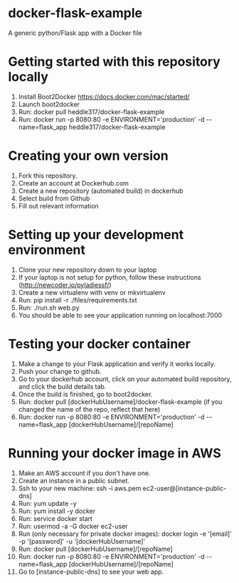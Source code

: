 # docker-flask-example
A generic python/Flask app with a Docker file

# Getting started with this repository locally
1. Install Boot2Docker https://docs.docker.com/mac/started/
2. Launch boot2docker
3. Run: docker pull heddle317/docker-flask-example
4. Run: docker run -p 8080:80 -e ENVIRONMENT='production' -d --name=flask_app heddle317/docker-flask-example

# Creating your own version
1. Fork this repository.
2. Create an account at Dockerhub.com
3. Create a new repository (automated build) in dockerhub
4. Select build from Github
5. Fill out relevant information

# Setting up your development environment
1. Clone your new repository down to your laptop
2. If your laptop is not setup for python, follow these instructions (http://newcoder.io/pyladiessf/)
3. Create a new virtualenv with venv or mkvirtualenv
4. Run: pip install -r ./files/requirements.txt
5. Run: ./run.sh web.py
6. You should be able to see your application running on localhost:7000

# Testing your docker container
1. Make a change to your Flask application and verify it works locally.
2. Push your change to github.
3. Go to your dockerhub account, click on your automated build repository, and click the build details tab.
4. Once the build is finished, go to boot2docker.
5. Run: docker pull [dockerHubUsername]/docker-flask-example (if you changed the name of the repo, reflect that here)
6. Run: docker run -p 8080:80 -e ENVIRONMENT='production' -d --name=flask_app [dockerHubUsername]/[repoName]

# Running your docker image in AWS
1. Make an AWS account if you don't have one.
2. Create an instance in a public subnet.
3. Ssh to your new machine: ssh -i aws.pem ec2-user@[instance-public-dns]
4. Run: yum update -y
5. Run: yum install -y docker
6. Run: service docker start
7. Run: usermod -a -G docker ec2-user
8. Run (only necessary for private docker images): docker login -e '[email]' -p '[password]' -u '[dockerHubUsername]'
9. Run: docker pull [dockerHubUsername]/[repoName]
10. Run: docker run -p 8080:80 -e ENVIRONMENT='production' -d --name=flask_app [dockerHubUsername]/[repoName]
11. Go to [instance-public-dns] to see your web app.
